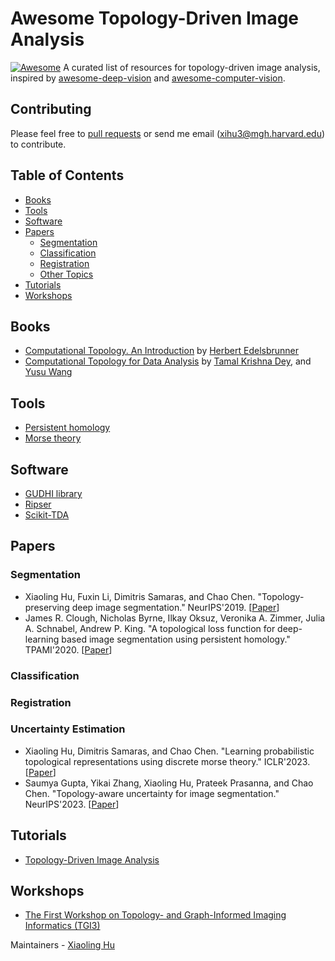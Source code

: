 # Awesome Topology-Driven Image Analysis
[![Awesome](https://cdn.rawgit.com/sindresorhus/awesome/d7305f38d29fed78fa85652e3a63e154dd8e8829/media/badge.svg)](https://github.com/sindresorhus/awesome)
A curated list of resources for topology-driven image analysis, inspired by [awesome-deep-vision](https://github.com/kjw0612/awesome-deep-vision) and [awesome-computer-vision](https://github.com/jbhuang0604/awesome-computer-vision).

## Contributing
Please feel free to [pull requests](https://github.com/HuXiaoling/awesome-topology-driven-image-analysis/pulls) or send me email (xihu3@mgh.harvard.edu) to contribute.

## Table of Contents
- [Books](#books)
- [Tools](#tools)
- [Software](#software)
- [Papers](#papers)
  - [Segmentation](#segmentation)
  - [Classification](#classification)
  - [Registration](#registration)
  - [Other Topics](#other)
- [Tutorials](#tutorials)
- [Workshops](#workshops)
## Books
* [Computational Topology. An Introduction](https://www.maths.ed.ac.uk/~v1ranick/papers/edelcomp.pdf) by [Herbert Edelsbrunner](https://pub.ista.ac.at/~edels/)
* [Computational Topology for Data Analysis](http://yusu.belkin-wang.org/CTDAbook-DeyWang.pdf) by [Tamal Krishna Dey](https://www.cs.purdue.edu/homes/tamaldey/), and [Yusu Wang](http://yusu.belkin-wang.org/)

## Tools
* [Persistent homology](https://en.wikipedia.org/wiki/Persistent_homology)
* [Morse theory](https://en.wikipedia.org/wiki/Morse_theory)

## Software
* [GUDHI library](https://gudhi.inria.fr/)
* [Ripser](https://ripser.scikit-tda.org/en/latest/)
* [Scikit-TDA](https://github.com/scikit-tda)

## Papers
### Segmentation
* Xiaoling Hu, Fuxin Li, Dimitris Samaras, and Chao Chen. "Topology-preserving deep image segmentation." NeurIPS'2019. [[Paper](https://proceedings.neurips.cc/paper/2019/file/2d95666e2649fcfc6e3af75e09f5adb9-Paper.pdf)]
* James R. Clough, Nicholas Byrne, Ilkay Oksuz, Veronika A. Zimmer, Julia A. Schnabel, Andrew P. King. "A topological loss function for deep-learning based image segmentation using persistent homology." TPAMI'2020. [[Paper](https://arxiv.org/pdf/1910.01877)]
### Classification
### Registration
### Uncertainty Estimation
* Xiaoling Hu, Dimitris Samaras, and Chao Chen. "Learning probabilistic topological representations using discrete morse theory." ICLR'2023. [[Paper](https://openreview.net/pdf?id=cXMHQD-xQas)]
* Saumya Gupta, Yikai Zhang, Xiaoling Hu, Prateek Prasanna, and Chao Chen. "Topology-aware uncertainty for image segmentation." NeurIPS'2023. [[Paper](https://proceedings.neurips.cc/paper_files/paper/2023/file/19ded4cfc36a7feb7fce975393d378fd-Paper-Conference.pdf)]

## Tutorials
* [Topology-Driven Image Analysis](https://topology-miccai.github.io/)

## Workshops
* [The First Workshop on Topology- and Graph-Informed Imaging Informatics (TGI3)](https://topology-miccai.github.io/First_TGI_2024.html)

Maintainers - [Xiaoling Hu](https://github.com/HuXiaoling)
